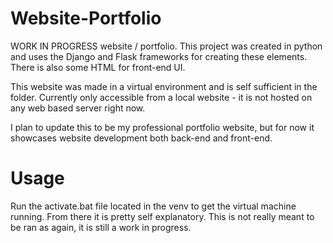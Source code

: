 # Website-Portfolio

WORK IN PROGRESS website / portfolio. This project was created in python and uses the Django and Flask frameworks for creating these elements. There is also some HTML for front-end UI.

This website was made in a virtual environment and is self sufficient in the folder. 
Currently only accessible from a local website - it is not hosted on any web based server right now.

I plan to update this to be my professional portfolio website, but for now it showcases website development both back-end and front-end.

# Usage

Run the activate.bat file located in the venv to get the virtual machine running. From there it is pretty self explanatory. This is not really meant to be ran as again, it is still a work in progress.
